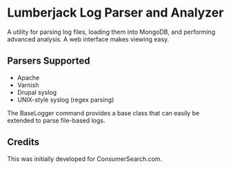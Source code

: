 # Lumberjack Log Parser and Analyzer

A utility for parsing log files, loading them into MongoDB, and
performing advanced analysis. A web interface makes viewing
easy.

## Parsers Supported

* Apache
* Varnish
* Drupal syslog
* UNIX-style syslog (regex parsing)

The BaseLogger command provides a base class that can easily be
extended to parse file-based logs.

## Credits

This was initially developed for ConsumerSearch.com.
